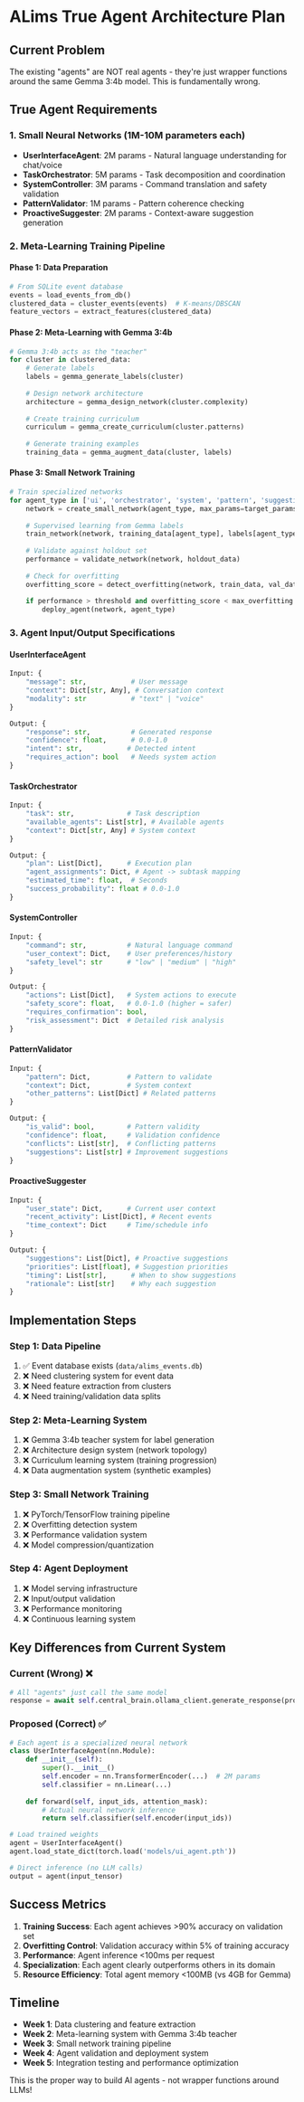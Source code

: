 # ALims True Agent Architecture Plan

## Current Problem
The existing "agents" are NOT real agents - they're just wrapper functions around the same Gemma 3:4b model. This is fundamentally wrong.

## True Agent Requirements

### 1. Small Neural Networks (1M-10M parameters each)
- **UserInterfaceAgent**: 2M params - Natural language understanding for chat/voice
- **TaskOrchestrator**: 5M params - Task decomposition and coordination  
- **SystemController**: 3M params - Command translation and safety validation
- **PatternValidator**: 1M params - Pattern coherence checking
- **ProactiveSuggester**: 2M params - Context-aware suggestion generation

### 2. Meta-Learning Training Pipeline

#### Phase 1: Data Preparation
```python
# From SQLite event database
events = load_events_from_db()
clustered_data = cluster_events(events)  # K-means/DBSCAN
feature_vectors = extract_features(clustered_data)
```

#### Phase 2: Meta-Learning with Gemma 3:4b
```python
# Gemma 3:4b acts as the "teacher"
for cluster in clustered_data:
    # Generate labels
    labels = gemma_generate_labels(cluster)
    
    # Design network architecture
    architecture = gemma_design_network(cluster.complexity)
    
    # Create training curriculum
    curriculum = gemma_create_curriculum(cluster.patterns)
    
    # Generate training examples
    training_data = gemma_augment_data(cluster, labels)
```

#### Phase 3: Small Network Training
```python
# Train specialized networks
for agent_type in ['ui', 'orchestrator', 'system', 'pattern', 'suggestion']:
    network = create_small_network(agent_type, max_params=target_params[agent_type])
    
    # Supervised learning from Gemma labels
    train_network(network, training_data[agent_type], labels[agent_type])
    
    # Validate against holdout set
    performance = validate_network(network, holdout_data)
    
    # Check for overfitting
    overfitting_score = detect_overfitting(network, train_data, val_data)
    
    if performance > threshold and overfitting_score < max_overfitting:
        deploy_agent(network, agent_type)
```

### 3. Agent Input/Output Specifications

#### UserInterfaceAgent
```python
Input: {
    "message": str,           # User message
    "context": Dict[str, Any], # Conversation context
    "modality": str           # "text" | "voice"
}

Output: {
    "response": str,          # Generated response
    "confidence": float,      # 0.0-1.0
    "intent": str,           # Detected intent
    "requires_action": bool   # Needs system action
}
```

#### TaskOrchestrator  
```python
Input: {
    "task": str,             # Task description
    "available_agents": List[str], # Available agents
    "context": Dict[str, Any] # System context
}

Output: {
    "plan": List[Dict],      # Execution plan
    "agent_assignments": Dict, # Agent -> subtask mapping
    "estimated_time": float,  # Seconds
    "success_probability": float # 0.0-1.0
}
```

#### SystemController
```python
Input: {
    "command": str,          # Natural language command
    "user_context": Dict,    # User preferences/history
    "safety_level": str      # "low" | "medium" | "high"
}

Output: {
    "actions": List[Dict],   # System actions to execute
    "safety_score": float,   # 0.0-1.0 (higher = safer)
    "requires_confirmation": bool,
    "risk_assessment": Dict  # Detailed risk analysis
}
```

#### PatternValidator
```python
Input: {
    "pattern": Dict,         # Pattern to validate
    "context": Dict,         # System context
    "other_patterns": List[Dict] # Related patterns
}

Output: {
    "is_valid": bool,        # Pattern validity
    "confidence": float,     # Validation confidence
    "conflicts": List[str],  # Conflicting patterns
    "suggestions": List[str] # Improvement suggestions
}
```

#### ProactiveSuggester
```python
Input: {
    "user_state": Dict,      # Current user context
    "recent_activity": List[Dict], # Recent events
    "time_context": Dict     # Time/schedule info
}

Output: {
    "suggestions": List[Dict], # Proactive suggestions
    "priorities": List[float], # Suggestion priorities
    "timing": List[str],      # When to show suggestions
    "rationale": List[str]    # Why each suggestion
}
```

## Implementation Steps

### Step 1: Data Pipeline
1. ✅ Event database exists (`data/alims_events.db`)
2. ❌ Need clustering system for event data
3. ❌ Need feature extraction from clusters
4. ❌ Need training/validation data splits

### Step 2: Meta-Learning System
1. ❌ Gemma 3:4b teacher system for label generation
2. ❌ Architecture design system (network topology)
3. ❌ Curriculum learning system (training progression)
4. ❌ Data augmentation system (synthetic examples)

### Step 3: Small Network Training
1. ❌ PyTorch/TensorFlow training pipeline
2. ❌ Overfitting detection system
3. ❌ Performance validation system
4. ❌ Model compression/quantization

### Step 4: Agent Deployment
1. ❌ Model serving infrastructure
2. ❌ Input/output validation
3. ❌ Performance monitoring
4. ❌ Continuous learning system

## Key Differences from Current System

### Current (Wrong) ❌
```python
# All "agents" just call the same model
response = await self.central_brain.ollama_client.generate_response(prompt)
```

### Proposed (Correct) ✅
```python
# Each agent is a specialized neural network
class UserInterfaceAgent(nn.Module):
    def __init__(self):
        super().__init__()
        self.encoder = nn.TransformerEncoder(...)  # 2M params
        self.classifier = nn.Linear(...)
        
    def forward(self, input_ids, attention_mask):
        # Actual neural network inference
        return self.classifier(self.encoder(input_ids))

# Load trained weights
agent = UserInterfaceAgent()
agent.load_state_dict(torch.load('models/ui_agent.pth'))

# Direct inference (no LLM calls)
output = agent(input_tensor)
```

## Success Metrics

1. **Training Success**: Each agent achieves >90% accuracy on validation set
2. **Overfitting Control**: Validation accuracy within 5% of training accuracy  
3. **Performance**: Agent inference <100ms per request
4. **Specialization**: Each agent clearly outperforms others in its domain
5. **Resource Efficiency**: Total agent memory <100MB (vs 4GB for Gemma)

## Timeline

- **Week 1**: Data clustering and feature extraction
- **Week 2**: Meta-learning system with Gemma 3:4b teacher
- **Week 3**: Small network training pipeline
- **Week 4**: Agent validation and deployment system
- **Week 5**: Integration testing and performance optimization

This is the proper way to build AI agents - not wrapper functions around LLMs! 